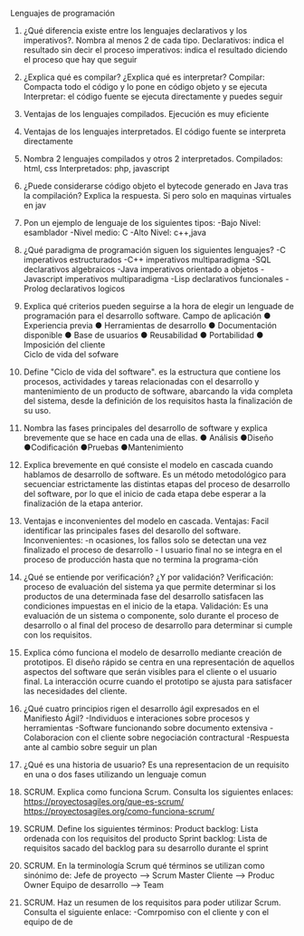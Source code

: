 Lenguajes de programación
1.	¿Qué diferencia existe entre los lenguajes declarativos y los imperativos?. Nombra al menos 2 de cada tipo.                                                                       Declarativos: indica el resultado sin decir el proceso                                                                                                                           imperativos: indica el resultado diciendo el proceso que hay que seguir                                                                                                           
2.	¿Explica qué es compilar? ¿Explica qué es interpretar?                                                                                                                           Compilar: Compacta todo el código y lo pone en código objeto y se ejecuta                                                                                                         Interpretar: el código fuente se ejecuta directamente y puedes seguir                                                                                                                                                                              
3.	Ventajas de los lenguajes compilados.                                                                                                                                           Ejecución es muy eficiente                                                                                                                                                                      
4.	Ventajas de los lenguajes interpretados.                                                                                                                                         El código fuente se interpreta directamente                                                                                                                                                                                                                                                               
5.	Nombra 2 lenguajes compilados y otros 2 interpretados.                                                                                                                          Compilados: html, css                                                                                                                                                            Interpretados: php, javascript                                                                                                                                                                                                             
6.	¿Puede considerarse código objeto el bytecode generado en Java tras la compilación? Explica la respuesta.									Si pero solo en maquinas virtuales en jav																	
7.	Pon un ejemplo de lenguaje de los siguientes tipos:                                                                                                                             -Bajo Nivel: esamblador                                                                                                                                                           -Nivel medio: C                                                                                                                                                                   -Alto Nivel: c++,java  																			             
8.	¿Qué paradigma de programación siguen los siguientes lenguajes?                                                                                                                 -C imperativos estructurados            -C++ imperativos multiparadigma                 -SQL declarativos algebraicos           -Java imperativos orientado a objetos             -Javascript imperativos multiparadigma           -Lisp declarativos funcionales         -Prolog declarativos logicos								
9.	Explica qué criterios pueden seguirse a la hora de elegir un lenguade de programación para el desarrollo software.							Campo de aplicación ● Experiencia previa ● Herramientas de desarrollo ● Documentación disponible ● Base de usuarios ● Reusabilidad ● Portabilidad ● Imposición del cliente																							
Ciclo de vida del sofware																				
1.	Define "Ciclo de vida del software".                                                                                                                                       es la estructura que contiene los procesos, actividades y tareas relacionadas con el desarrollo y mantenimiento de un producto de software, abarcando la vida completa del sistema, desde la definición de los requisitos hasta la finalización de su uso.                                                                                                                                                                                                       
2.	Nombra las fases principales del desarrollo de software y explica brevemente que se hace en cada una de ellas.                                                                  ● Análisis  ●Diseño  ●Codificación  ●Pruebas  ●Mantenimiento                                                                                                                  
3.	Explica brevemente en qué consiste el modelo en cascada cuando hablamos de desarrollo de software.                                                                               Es un método metodológico para secuenciar estrictamente las distintas etapas del proceso de desarrollo del software, por lo que el inicio de cada etapa debe esperar a la finalización de la etapa anterior.                                                                                                                                                                                                                                                                           
4.	 Ventajas e inconvenientes del modelo en cascada.                                                                                                                               Ventajas: Facil identificar las principales fases del desarollo del software.                                                                                                    Inconvenientes: -n ocasiones, los fallos solo se detectan una vez finalizado el proceso de desarrollo                                                                            - l usuario final no se integra en el proceso de producción hasta que no termina la programa-ción                                                                                                                                                                                                                                                                    
5.	 ¿Qué se entiende por verificación? ¿Y por validación?																Verificación: proceso de evaluación del sistema ya que permite determinar si los productos de una determinada fase del desarrollo satisfacen las 			condiciones impuestas en el inicio de la etapa.																Validación: Es una evaluación de un sistema o componente, solo durante el proceso de desarrollo o al final del proceso de desarrollo para determinar si cumple con los 	     requisitos.																					
6.	 Explica cómo funciona el modelo de desarrollo mediante creación de prototipos.													El diseño rápido se centra en una representación de aquellos aspectos del software que serán visibles para el cliente o el usuario final. La interacción ocurre cuando el 	   prototipo se ajusta para satisfacer las necesidades del cliente.																																			
7.	¿Qué cuatro principios rigen el desarrollo ágil expresados en el Manifiesto Ágil?												-Individuos e interaciones sobre procesos y herramientas															-Software  funcionando sobre documento extensiva																-Colaboracion con el cliente sobre negociación contractural															-Respuesta ante al cambio sobre seguir un plan																						
8.	 ¿Qué es una historia de usuario?                                                                                                                                               Es una representacion de un requisito en una o dos fases utilizando un lenguaje comun                                                                                                                                                                                                                                                                                                                                                                     
9.	SCRUM. Explica como funciona Scrum. Consulta los siguientes enlaces:                                                                                                            
        https://proyectosagiles.org/que-es-scrum/
        https://proyectosagiles.org/como-funciona-scrum/

10.	SCRUM. Define los siguientes términos:																		Product backlog: Lista ordenada con los requisitos del producto															Sprint backlog: Lista de requisitos sacado del backlog para su desarrollo durante el sprint																												
11.	SCRUM. En la terminología Scrum qué términos se utilizan como sinónimo de:                                                                                                       Jefe de proyecto --> Scrum Master                                                                                                                                                 Cliente --> Produc Owner                                                                                                                                                         Equipo de desarrollo --> Team                                                                                                                                                                           
12.	SCRUM. Haz un resumen de los requisitos para poder utilizar Scrum. Consulta el siguiente enlace:                                                                              -Comrpomiso con el cliente y con el equipo de de                                                                                                                                                                                  
